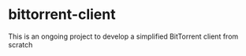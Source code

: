 # bittorrent-client
This is an ongoing project to develop a simplified BitTorrent client from scratch
